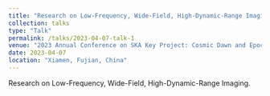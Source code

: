```yaml
---
title: "Research on Low-Frequency, Wide-Field, High-Dynamic-Range Imaging"
collection: talks
type: "Talk"
permalink: /talks/2023-04-07-talk-1
venue: "2023 Annual Conference on SKA Key Project: Cosmic Dawn and Epoch of Reionization Detection"
date: 2023-04-07
location: "Xiamen, Fujian, China"
---
```


Research on Low-Frequency, Wide-Field, High-Dynamic-Range Imaging.
